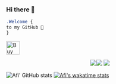 ### Hi there 👋

```css
.Welcome { 
to my GitHub 👋
}
```

<a href='https://ko-fi.com/D1D146BCF' target='_blank'><img height='36' style='border:0px;height:36px;' src='https://cdn.ko-fi.com/cdn/kofi5.png?v=2' border='0' alt='Buy Me a Coffee at ko-fi.com' /></a>

<p align="center"><img src="https://i.imgur.com/QBkS6bd.png"><img src="https://i.imgur.com/pirVf4i.png"> <img src="https://i.imgur.com/jjOMCGF.png"></p>
<p align="center">
  
![Afi' GitHub stats](https://github-readme-stats.vercel.app/api?username=afi-dev&show_icons=true&theme=tokyonight&hide=issues,prs)
[![Afi's wakatime stats](https://github-readme-stats.vercel.app/api/wakatime?username=Afi&theme=tokyonight)](https://github.com/anuraghazra/github-readme-stats)

</p>

